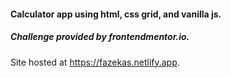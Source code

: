 
#### Calculator app using html, css grid, and vanilla js.
##### Challenge provided by frontendmentor.io.
Site hosted at https://fazekas.netlify.app.
